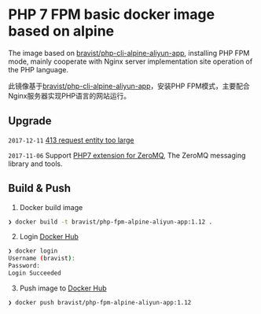 # PHP 7 FPM basic docker image based on alpine

The image based on [bravist/php-cli-alpine-aliyun-app](https://hub.docker.com/r/bravist/php-cli-alpine-aliyun-app/), installing PHP FPM mode, mainly cooperate with Nginx server implementation site operation of the PHP language.

此镜像基于[bravist/php-cli-alpine-aliyun-app](https://hub.docker.com/r/bravist/php-cli-alpine-aliyun-app/)，安装PHP FPM模式，主要配合Nginx服务器实现PHP语言的网站运行。



## Upgrade

`2017-12-11` [413 request entity too large](https://www.iteblog.com/archives/1421.html)

`2017-11-06` Support [PHP7 extension for ZeroMQ](https://pkgs.alpinelinux.org/package/edge/community/x86/php7-zmq), The ZeroMQ messaging library and tools.


## Build & Push

1. Docker build image
```bash
❯ docker build -t bravist/php-fpm-alpine-aliyun-app:1.12 .
```

2. Login [Docker Hub](https://hub.docker.com)
```bash
❯ docker login
Username (bravist):
Password:
Login Succeeded
```

3. Push image to [Docker Hub](https://hub.docker.com)
```bash
❯ docker push bravist/php-fpm-alpine-aliyun-app:1.12
```